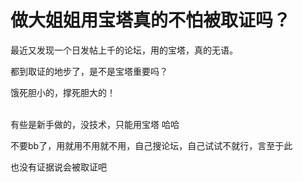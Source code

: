 # 做大姐姐用宝塔真的不怕被取证吗？


最近又发现一个日发帖上千的论坛，用的宝塔，真的无语。

都到取证的地步了，是不是宝塔重要吗？

饿死胆小的，撑死胆大的！<br />
<br />
<img src="static/image/smiley/default/lol.gif" smilieid="12" border="0" alt="" /><img src="static/image/smiley/default/lol.gif" smilieid="12" border="0" alt="" /><img src="static/image/smiley/default/lol.gif" smilieid="12" border="0" alt="" />

有些是新手做的，没技术，只能用宝塔 哈哈

不要bb了，用就用不用就不用，自己搜论坛，自己试试不就行，言至于此

也没有证据说会被取证吧<img id="aimg_iWE8E" onclick="zoom(this, this.src, 0, 0, 0)" class="zoom" src="https://cdn.jsdelivr.net/gh/hishis/forum-master/public/images/patch.gif" onmouseover="img_onmouseoverfunc(this)" onload="thumbImg(this)" border="0" alt="" />
